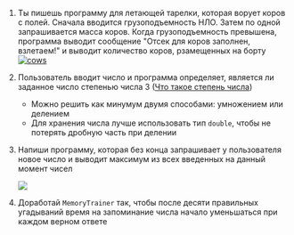 1. Ты пишешь программу для летающей тарелки, которая ворует коров с полей. Сначала вводится грузоподъемность НЛО. Затем по одной запрашивается масса коров. Когда грузоподъемность превышена, программа выводит сообщение "Отсек для коров заполнен, взлетаем!" и выводит количество коров, рзамещенных на борту [![cows](https://camo.githubusercontent.com/8c84795a7cc50e552a22352d6b173f471bf9316e/687474703a2f2f393970782e72752f7373746f726167652f35332f323031322f30322f746d625f33343039305f353034352e6a7067)](https://camo.githubusercontent.com/8c84795a7cc50e552a22352d6b173f471bf9316e/687474703a2f2f393970782e72752f7373746f726167652f35332f323031322f30322f746d625f33343039305f353034352e6a7067)
2. Пользователь вводит число и программа определяет, является ли заданное число степенью числа 3 ([Что такое степень числа](http://www.webmath.ru/poleznoe/formules_18_11.php))
   - Можно решить как минумум двумя способами: умножением или делением
   - Для хранения числа лучше использовать тип `double`, чтобы не потерять дробную часть при делении
3. Напиши программу, которая без конца запрашивает у пользователя новое число и выводит максимум из всех введенных на данный момент чисел

   ![](https://api.monosnap.com/rpc/file/download?id=kYnrLMa5hALOYOB3vs5A8t4lNYzYIA)
4. Доработай `MemoryTrainer` так, чтобы после десяти правильных угадываний время на запоминание числа начало уменьшаться при каждом верном ответе
